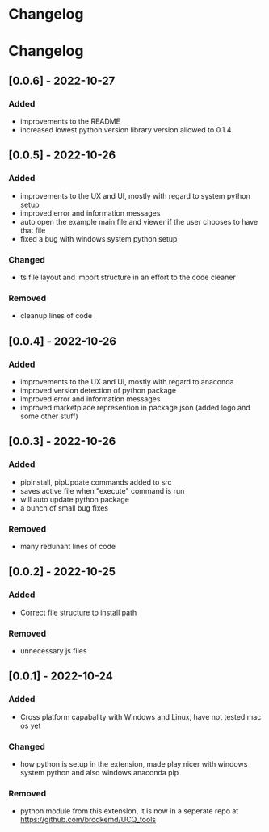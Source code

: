 # Changelog
# Changelog
## [0.0.6] - 2022-10-27
### Added
- improvements to the README
- increased lowest python version library version allowed to 0.1.4

## [0.0.5] - 2022-10-26
### Added
- improvements to the UX and UI, mostly with regard to system python setup
- improved error and information messages
- auto open the example main file and viewer if the user chooses to have that file
- fixed a bug with windows system python setup
### Changed
- ts file layout and import structure in an effort to the code cleaner

### Removed 
- cleanup lines of code 

## [0.0.4] - 2022-10-26
### Added
- improvements to the UX and UI, mostly with regard to anaconda
- improved version detection of python package
- improved error and information messages
- improved marketplace represention in package.json (added logo and some other stuff)

## [0.0.3] - 2022-10-26
### Added
- pipInstall, pipUpdate commands added to src
- saves active file when "execute" command is run
- will auto update python package
- a bunch of small bug fixes
### Removed
- many redunant lines of code

## [0.0.2] - 2022-10-25
### Added
- Correct file structure to install path
### Removed
- unnecessary js files

## [0.0.1] - 2022-10-24
### Added
- Cross platform capabality with Windows and Linux, have not tested mac os yet
### Changed
- how python is setup in the extension, made play nicer with windows system python and also windows anaconda pip
### Removed
- python module from this extension, it is now in a seperate repo at https://github.com/brodkemd/UCQ_tools
